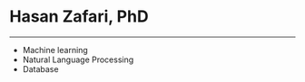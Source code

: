 <html>
  <head>
  
  </head>
 <body>
  <h1> Hasan Zafari, PhD</h1>
  <hr>
  <ul>
    <li> Machine learning
    <li> Natural Language Processing
    <li> Database
    
   </ul>
  
  
  
  </body>
  </html>
